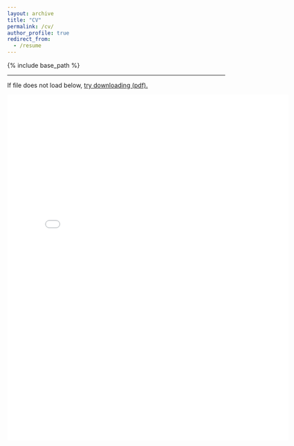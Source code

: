 ```yaml
---
layout: archive
title: "CV"
permalink: /cv/
author_profile: true
redirect_from:
  - /resume
---
```


{% include base_path %}

---

If file does not load below, <a href="{{ site.baseurl }}/files/cv.pdf">try downloading (pdf).</a>

<embed src="{{ site.baseurl }}/files/cv.pdf" width="650" height="800" type='application/pdf'>
